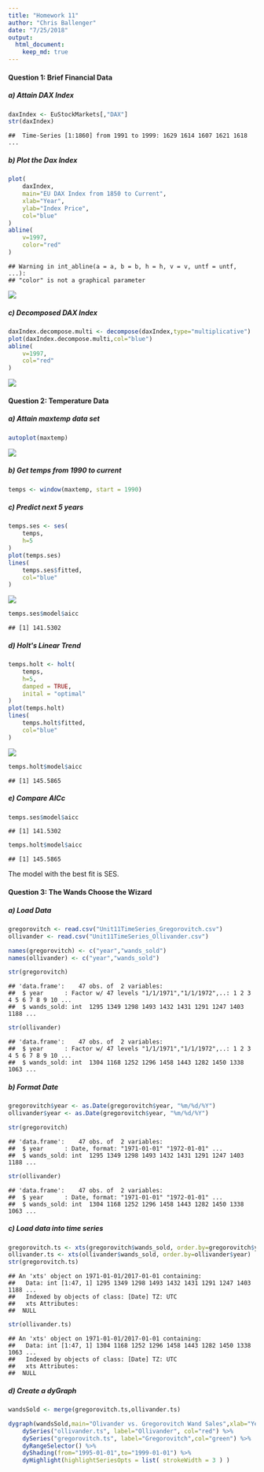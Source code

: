 ```yaml
---
title: "Homework 11"
author: "Chris Ballenger"
date: "7/25/2018"
output: 
  html_document:
    keep_md: true
---
```




#### Question 1: Brief Financial Data
##### a) Attain DAX Index

```r
daxIndex <- EuStockMarkets[,"DAX"]
str(daxIndex)
```

```
##  Time-Series [1:1860] from 1991 to 1999: 1629 1614 1607 1621 1618 ...
```

##### b) Plot the Dax Index

```r
plot(
    daxIndex,
    main="EU DAX Index from 1850 to Current",
    xlab="Year",
    ylab="Index Price",
    col="blue"
)
abline(
    v=1997,
    color="red"
)
```

```
## Warning in int_abline(a = a, b = b, h = h, v = v, untf = untf, ...):
## "color" is not a graphical parameter
```

![](CBallenger_Livesession11assignment_files/figure-html/unnamed-chunk-2-1.png)<!-- -->

##### c) Decomposed DAX Index

```r
daxIndex.decompose.multi <- decompose(daxIndex,type="multiplicative")
plot(daxIndex.decompose.multi,col="blue")
abline(
    v=1997,
    col="red"
)
```

![](CBallenger_Livesession11assignment_files/figure-html/unnamed-chunk-3-1.png)<!-- -->

#### Question 2: Temperature Data
##### a) Attain maxtemp data set

```r
autoplot(maxtemp)
```

![](CBallenger_Livesession11assignment_files/figure-html/unnamed-chunk-4-1.png)<!-- -->

##### b) Get temps from 1990 to current

```r
temps <- window(maxtemp, start = 1990)
```

##### c) Predict next 5 years

```r
temps.ses <- ses(
    temps, 
    h=5
)
plot(temps.ses)
lines(
    temps.ses$fitted,
    col="blue"
)
```

![](CBallenger_Livesession11assignment_files/figure-html/unnamed-chunk-6-1.png)<!-- -->

```r
temps.ses$model$aicc
```

```
## [1] 141.5302
```

##### d) Holt's Linear Trend

```r
temps.holt <- holt(
    temps, 
    h=5, 
    damped = TRUE, 
    inital = "optimal"
)
plot(temps.holt)
lines(
    temps.holt$fitted,
    col="blue"
)
```

![](CBallenger_Livesession11assignment_files/figure-html/unnamed-chunk-7-1.png)<!-- -->

```r
temps.holt$model$aicc
```

```
## [1] 145.5865
```

##### e) Compare AICc

```r
temps.ses$model$aicc
```

```
## [1] 141.5302
```

```r
temps.holt$model$aicc
```

```
## [1] 145.5865
```
The model with the best fit is SES.

#### Question 3: The Wands Choose the Wizard
##### a) Load Data

```r
gregorovitch <- read.csv("Unit11TimeSeries_Gregorovitch.csv")
ollivander <- read.csv("Unit11TimeSeries_Ollivander.csv")

names(gregorovitch) <- c("year","wands_sold")
names(ollivander) <- c("year","wands_sold")

str(gregorovitch)
```

```
## 'data.frame':	47 obs. of  2 variables:
##  $ year      : Factor w/ 47 levels "1/1/1971","1/1/1972",..: 1 2 3 4 5 6 7 8 9 10 ...
##  $ wands_sold: int  1295 1349 1298 1493 1432 1431 1291 1247 1403 1188 ...
```

```r
str(ollivander)
```

```
## 'data.frame':	47 obs. of  2 variables:
##  $ year      : Factor w/ 47 levels "1/1/1971","1/1/1972",..: 1 2 3 4 5 6 7 8 9 10 ...
##  $ wands_sold: int  1304 1168 1252 1296 1458 1443 1282 1450 1338 1063 ...
```

##### b) Format Date

```r
gregorovitch$year <- as.Date(gregorovitch$year, "%m/%d/%Y")
ollivander$year <- as.Date(gregorovitch$year, "%m/%d/%Y")

str(gregorovitch)
```

```
## 'data.frame':	47 obs. of  2 variables:
##  $ year      : Date, format: "1971-01-01" "1972-01-01" ...
##  $ wands_sold: int  1295 1349 1298 1493 1432 1431 1291 1247 1403 1188 ...
```

```r
str(ollivander)
```

```
## 'data.frame':	47 obs. of  2 variables:
##  $ year      : Date, format: "1971-01-01" "1972-01-01" ...
##  $ wands_sold: int  1304 1168 1252 1296 1458 1443 1282 1450 1338 1063 ...
```

##### c) Load data into time series

```r
gregorovitch.ts <- xts(gregorovitch$wands_sold, order.by=gregorovitch$year)
ollivander.ts <- xts(ollivander$wands_sold, order.by=ollivander$year)
str(gregorovitch.ts)
```

```
## An 'xts' object on 1971-01-01/2017-01-01 containing:
##   Data: int [1:47, 1] 1295 1349 1298 1493 1432 1431 1291 1247 1403 1188 ...
##   Indexed by objects of class: [Date] TZ: UTC
##   xts Attributes:  
##  NULL
```

```r
str(ollivander.ts)
```

```
## An 'xts' object on 1971-01-01/2017-01-01 containing:
##   Data: int [1:47, 1] 1304 1168 1252 1296 1458 1443 1282 1450 1338 1063 ...
##   Indexed by objects of class: [Date] TZ: UTC
##   xts Attributes:  
##  NULL
```

##### d) Create a dyGraph

```r
wandsSold <- merge(gregorovitch.ts,ollivander.ts)

dygraph(wandsSold,main="Olivander vs. Gregorovitch Wand Sales",xlab="Year",ylab="Sales") %>%
    dySeries("ollivander.ts", label="Ollivander", col="red") %>%
    dySeries("gregorovitch.ts", label="Gregorovitch",col="green") %>%
    dyRangeSelector() %>%
    dyShading(from="1995-01-01",to="1999-01-01") %>%
    dyHighlight(highlightSeriesOpts = list( strokeWidth = 3 ) )
```

<!--html_preserve--><div id="htmlwidget-406b69f9f86296a6ecac" style="width:672px;height:480px;" class="dygraphs html-widget"></div>
<script type="application/json" data-for="htmlwidget-406b69f9f86296a6ecac">{"x":{"attrs":{"title":"Olivander vs. Gregorovitch Wand Sales","xlabel":"Year","ylabel":"Sales","labels":["year","Ollivander","Gregorovitch"],"legend":"auto","retainDateWindow":false,"axes":{"x":{"pixelsPerLabel":60}},"colors":["red","green"],"series":{"Ollivander":{"axis":"y"},"Gregorovitch":{"axis":"y"}},"showRangeSelector":true,"rangeSelectorHeight":40,"rangeSelectorPlotFillColor":" #A7B1C4","rangeSelectorPlotStrokeColor":"#808FAB","interactionModel":"Dygraph.Interaction.defaultModel","highlightCircleSize":3,"highlightSeriesBackgroundAlpha":0.5,"highlightSeriesOpts":{"strokeWidth":3},"hideOverlayOnMouseOut":true},"scale":"yearly","annotations":[],"shadings":[{"from":"1995-01-01T00:00:00.000Z","to":"1999-01-01T00:00:00.000Z","color":"#EFEFEF","axis":"x"}],"events":[],"format":"date","data":[["1971-01-01T00:00:00.000Z","1972-01-01T00:00:00.000Z","1973-01-01T00:00:00.000Z","1974-01-01T00:00:00.000Z","1975-01-01T00:00:00.000Z","1976-01-01T00:00:00.000Z","1977-01-01T00:00:00.000Z","1978-01-01T00:00:00.000Z","1979-01-01T00:00:00.000Z","1980-01-01T00:00:00.000Z","1981-01-01T00:00:00.000Z","1982-01-01T00:00:00.000Z","1983-01-01T00:00:00.000Z","1984-01-01T00:00:00.000Z","1985-01-01T00:00:00.000Z","1986-01-01T00:00:00.000Z","1987-01-01T00:00:00.000Z","1988-01-01T00:00:00.000Z","1989-01-01T00:00:00.000Z","1990-01-01T00:00:00.000Z","1991-01-01T00:00:00.000Z","1992-01-01T00:00:00.000Z","1993-01-01T00:00:00.000Z","1994-01-01T00:00:00.000Z","1995-01-01T00:00:00.000Z","1996-01-01T00:00:00.000Z","1997-01-01T00:00:00.000Z","1998-01-01T00:00:00.000Z","1999-01-01T00:00:00.000Z","2000-01-01T00:00:00.000Z","2001-01-01T00:00:00.000Z","2002-01-01T00:00:00.000Z","2003-01-01T00:00:00.000Z","2004-01-01T00:00:00.000Z","2005-01-01T00:00:00.000Z","2006-01-01T00:00:00.000Z","2007-01-01T00:00:00.000Z","2008-01-01T00:00:00.000Z","2009-01-01T00:00:00.000Z","2010-01-01T00:00:00.000Z","2011-01-01T00:00:00.000Z","2012-01-01T00:00:00.000Z","2013-01-01T00:00:00.000Z","2014-01-01T00:00:00.000Z","2015-01-01T00:00:00.000Z","2016-01-01T00:00:00.000Z","2017-01-01T00:00:00.000Z"],[1304,1168,1252,1296,1458,1443,1282,1450,1338,1063,1230,1237,1291,1211,1442,1649,1629,1260,1283,1617,1284,1399,1272,1297,1666,1797,1620,450,200,1308,1277,1444,1070,1031,1405,1487,1229,1493,1317,1520,1337,1547,1632,1336,1289,1439,1226],[1295,1349,1298,1493,1432,1431,1291,1247,1403,1188,1555,1512,1552,1023,1190,1197,1120,1119,1319,1692,1452,1494,1346,1519,1580,1623,1863,0,845,858,814,869,864,942,837,838,671,425,634,618,404,758,410,510,103,49,70]]},"evals":["attrs.interactionModel"],"jsHooks":[]}</script><!--/html_preserve-->
